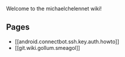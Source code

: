 Welcome to the michaelchelennet wiki!
## Pages
* [[android.connectbot.ssh.key.auth.howto]]
* [[git.wiki.gollum.smeagol]]
